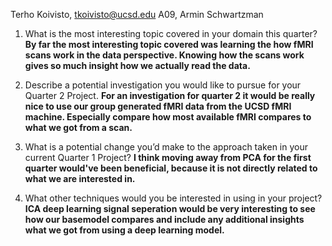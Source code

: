 Terho Koivisto, tkoivisto@ucsd.edu
A09, Armin Schwartzman

1. What is the most interesting topic covered in your domain this quarter?
**By far the most interesting topic covered was learning the how fMRI scans work in the data perspective. Knowing how the scans work gives so much insight how we actually read the data.**

2. Describe a potential investigation you would like to pursue for your Quarter 2 Project.
**For an investigation for quarter 2 it would be really nice to use our group generated fMRI data from the UCSD fMRI machine. Especially compare how most available fMRI compares to what we got from a scan.**

3. What is a potential change you’d make to the approach taken in your current Quarter 1 Project? **I think moving away from PCA for the first quarter would've been beneficial, because it is not directly related to what we are interested in.**

4. What other techniques would you be interested in using in your project?
**ICA deep learning signal seperation would be very interesting to see how our basemodel compares and include any additional insights what we got from using a deep learning model.**